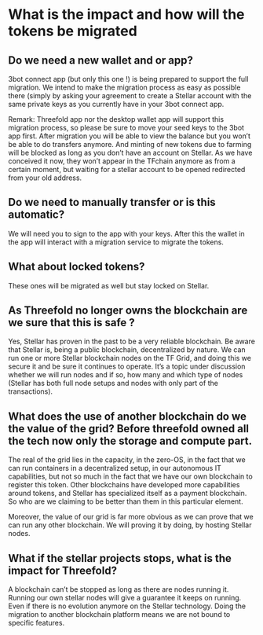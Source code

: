 # What is the impact and how will the tokens be migrated

## Do we need a new wallet and or app?

3bot connect app (but only this one !) is being prepared to support the full migration. We intend to make the migration process as easy as possible there (simply by asking your agreement to create a Stellar account with the same private keys as you currently have in your 3bot connect app.

Remark: Threefold app nor the desktop wallet app will support this migration process, so please be sure to move your seed keys to the 3bot app first. After migration you will be able to view the balance but you won’t be able to do transfers anymore. And minting of new tokens due to farming will be blocked as long as you don’t have an account on Stellar. As we have conceived it now, they won’t appear in the TFchain anymore as from a certain moment, but waiting for a stellar account to be opened redirected from your old address.

## Do we need to manually transfer or is this automatic?

We will need you to sign to the app with your keys. After this the wallet in the app will interact with a migration service to migrate the tokens.

## What about locked tokens?

These ones will be migrated as well but stay locked on Stellar.

## As Threefold no longer owns the blockchain are we sure that this is safe ?

Yes, Stellar has proven in the past to be a very reliable blockchain. Be aware that Stellar is, being a public blockchain, decentralized by nature. We can run one or more Stellar blockchain nodes on the TF Grid, and doing this we secure it and be sure it continues to operate. It’s a topic under discussion whether we will run nodes and if so, how many and which type of nodes (Stellar has both full node setups and nodes with only part of the transactions).

## What does the use of another blockchain do we the value of the grid? Before threefold owned all the tech now only the storage and compute part.

The real of the grid lies in the capacity, in the zero-OS, in the fact that we can run containers in a decentralized setup, in our autonomous IT capabilities, but not so much in the fact that we have our own blockchain to register this token. Other blockchains have developed more capabilities around tokens, and Stellar has specialized itself as a payment blockchain. So who are we claiming to be better than them in this particular element.

Moreover, the value of our grid is far more obvious as we can prove that we can run any other blockchain. We will proving it by doing, by hosting Stellar nodes.

## What if the stellar projects stops, what is the impact for Threefold?

A blockchain can’t be stopped as long as there are nodes running it. Running our own stellar nodes will give a guarantee it keeps on running. Even if there is no evolution anymore on the Stellar technology. Doing the migration to another blockchain platform means we are not bound to specific features.
